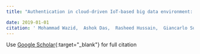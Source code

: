```yaml
---
title: "Authentication in cloud-driven IoT-based big data environment: Survey and outlook"

date: 2019-01-01
citation: ' Mohammad Wazid,  Ashok Das,  Rasheed Hussain,  Giancarlo Succi,  Joel Rodrigues, &quot;Authentication in cloud-driven IoT-based big data environment: Survey and outlook.&quot;, 2019.'
---
```

Use [Google Scholar](https://scholar.google.com/scholar?q=Authentication+in+cloud+driven+IoT+based+big+data+environment:+Survey+and+outlook){:target="_blank"} for full citation
